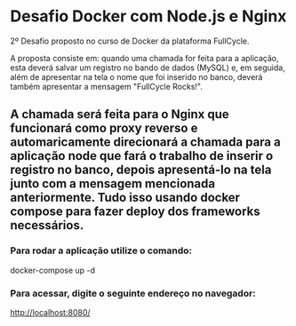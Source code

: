 # Desafio Docker com Node.js e Nginx

2º Desafio proposto no curso de Docker da plataforma FullCycle. 

A proposta consiste em: quando uma chamada for feita para a aplicação, esta deverá salvar um registro no bando de dados (MySQL) e, em seguida, além de apresentar na tela o nome que foi inserido no banco, deverá também apresentar a mensagem "FullCycle Rocks!".

A chamada será feita para o Nginx que funcionará como proxy reverso e automaricamente direcionará a chamada para a aplicação node que fará o trabalho de inserir o registro no banco, depois apresentá-lo na tela junto com a mensagem mencionada anteriormente. Tudo isso usando docker compose para fazer deploy dos frameworks necessários.
---

### Para rodar a aplicação utilize o comando:

docker-compose up -d 

### Para acessar, digite o seguinte endereço no navegador:

[http://localhost:8080/](http://localhost:8080/)
